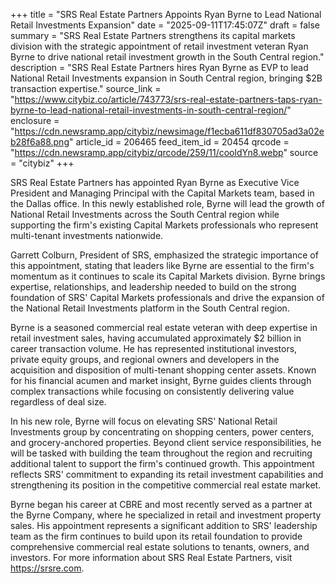 +++
title = "SRS Real Estate Partners Appoints Ryan Byrne to Lead National Retail Investments Expansion"
date = "2025-09-11T17:45:07Z"
draft = false
summary = "SRS Real Estate Partners strengthens its capital markets division with the strategic appointment of retail investment veteran Ryan Byrne to drive national retail investment growth in the South Central region."
description = "SRS Real Estate Partners hires Ryan Byrne as EVP to lead National Retail Investments expansion in South Central region, bringing $2B transaction expertise."
source_link = "https://www.citybiz.co/article/743773/srs-real-estate-partners-taps-ryan-byrne-to-lead-national-retail-investments-in-south-central-region/"
enclosure = "https://cdn.newsramp.app/citybiz/newsimage/f1ecba611df830705ad3a02eb28f6a88.png"
article_id = 206465
feed_item_id = 20454
qrcode = "https://cdn.newsramp.app/citybiz/qrcode/259/11/cooldYn8.webp"
source = "citybiz"
+++

<p>SRS Real Estate Partners has appointed Ryan Byrne as Executive Vice President and Managing Principal with the Capital Markets team, based in the Dallas office. In this newly established role, Byrne will lead the growth of National Retail Investments across the South Central region while supporting the firm's existing Capital Markets professionals who represent multi-tenant investments nationwide.</p><p>Garrett Colburn, President of SRS, emphasized the strategic importance of this appointment, stating that leaders like Byrne are essential to the firm's momentum as it continues to scale its Capital Markets division. Byrne brings expertise, relationships, and leadership needed to build on the strong foundation of SRS' Capital Markets professionals and drive the expansion of the National Retail Investments platform in the South Central region.</p><p>Byrne is a seasoned commercial real estate veteran with deep expertise in retail investment sales, having accumulated approximately $2 billion in career transaction volume. He has represented institutional investors, private equity groups, and regional owners and developers in the acquisition and disposition of multi-tenant shopping center assets. Known for his financial acumen and market insight, Byrne guides clients through complex transactions while focusing on consistently delivering value regardless of deal size.</p><p>In his new role, Byrne will focus on elevating SRS' National Retail Investments group by concentrating on shopping centers, power centers, and grocery-anchored properties. Beyond client service responsibilities, he will be tasked with building the team throughout the region and recruiting additional talent to support the firm's continued growth. This appointment reflects SRS' commitment to expanding its retail investment capabilities and strengthening its position in the competitive commercial real estate market.</p><p>Byrne began his career at CBRE and most recently served as a partner at the Byrne Company, where he specialized in retail and investment property sales. His appointment represents a significant addition to SRS' leadership team as the firm continues to build upon its retail foundation to provide comprehensive commercial real estate solutions to tenants, owners, and investors. For more information about SRS Real Estate Partners, visit <a href="https://srsre.com" rel="nofollow" target="_blank">https://srsre.com</a>.</p>